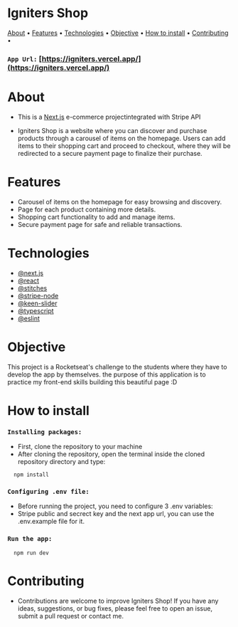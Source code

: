 <h1>Igniters Shop</h1>
<p>
 <a href="#about">About</a> • 
 <a href="#features">Features</a> • 
 <a href="#technologies">Technologies</a> • 
 <a href="#objective">Objective</a> •
 <a href="#how-to-install">How to install</a> • 
 <a href="#contributing">Contributing</a> • 
</p>

### `App Url:` [https://igniters.vercel.app/](https://igniters.vercel.app/)

# About
- This is a [Next.js](https://nextjs.org/) e-commerce projectintegrated with Stripe API

- Igniters Shop is a website where you can discover and purchase products through a carousel of items on the homepage. Users can add items to their shopping cart and proceed to checkout, where they will be redirected to a secure payment page to finalize their purchase.

# Features
- Carousel of items on the homepage for easy browsing and discovery.
- Page for each product containing more details.
- Shopping cart functionality to add and manage items.
- Secure payment page for safe and reliable transactions.

# Technologies
- [@next.js](https://nextjs.org/)
- [@react](https://react.dev/)
- [@stitches](https://stitches.dev/)
- [@stripe-node](https://github.com/stripe/stripe-node)
- [@keen-slider](https://keen-slider.io/)
- [@typescript](https://www.typescriptlang.org/)
- [@eslint](https://eslint.org/)

# Objective
This project is a Rocketseat's challenge to the students where they have to develop the app by themselves.
the purpose of this application is to practice my front-end skills building this beautiful page :D

# How to install
### `Installing packages:`
- First, clone the repository to your machine
- After cloning the repository, open the terminal inside the cloned repository directory and type:
```
  npm install
```

### `Configuring .env file:`
- Before running the project, you need to configure 3 .env variables:
- Stripe public and secrect key and the next app url, you can use the .env.example file for it.

### `Run the app:`
```
  npm run dev
```

# Contributing

- Contributions are welcome to improve Igniters Shop! If you have any ideas, suggestions, or bug fixes, please feel free to open an issue, submit a pull request or contact me.
